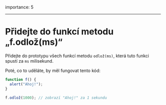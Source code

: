 importance: 5

---

# Přidejte do funkcí metodu „f.odlož(ms)“

Přidejte do prototypu všech funkcí metodu `odlož(ms)`, která tuto funkci spustí za `ms` milisekund.

Poté, co to uděláte, by měl fungovat tento kód:

```js
function f() {
  alert("Ahoj!");
}

f.odlož(1000); // zobrazí "Ahoj!" za 1 sekundu
```
